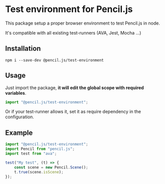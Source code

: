 # Test environment for Pencil.js

This package setup a proper browser environment to test Pencil.js in node.

It's compatible with all existing test-runners (AVA, Jest, Mocha ...)

## Installation

    npm i --save-dev @pencil.js/test-environment

## Usage

Just import the package, **it will edit the global scope with required variables**.

```js
import "@pencil.js/test-environment";
```

Or if your test-runner allows it, set it as require dependency in the configuration.

## Example

```js
import "@pencil.js/test-environment";
import Pencil from "pencil.js";
import test from "ava";

test("My test", (t) => {
    const scene = new Pencil.Scene();
    t.true(scene.isScene);
});
```
